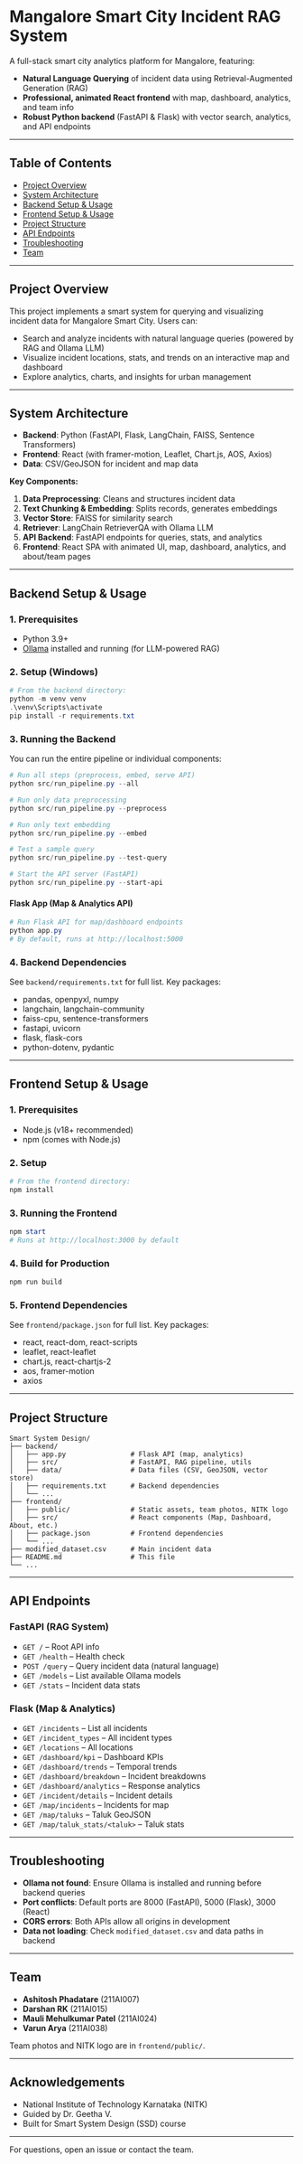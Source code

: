 # Mangalore Smart City Incident RAG System

A full-stack smart city analytics platform for Mangalore, featuring:
- **Natural Language Querying** of incident data using Retrieval-Augmented Generation (RAG)
- **Professional, animated React frontend** with map, dashboard, analytics, and team info
- **Robust Python backend** (FastAPI & Flask) with vector search, analytics, and API endpoints

---

## Table of Contents
- [Project Overview](#project-overview)
- [System Architecture](#system-architecture)
- [Backend Setup & Usage](#backend-setup--usage)
- [Frontend Setup & Usage](#frontend-setup--usage)
- [Project Structure](#project-structure)
- [API Endpoints](#api-endpoints)
- [Troubleshooting](#troubleshooting)
- [Team](#team)

---

## Project Overview
This project implements a smart system for querying and visualizing incident data for Mangalore Smart City. Users can:
- Search and analyze incidents with natural language queries (powered by RAG and Ollama LLM)
- Visualize incident locations, stats, and trends on an interactive map and dashboard
- Explore analytics, charts, and insights for urban management

---

## System Architecture
- **Backend**: Python (FastAPI, Flask, LangChain, FAISS, Sentence Transformers)
- **Frontend**: React (with framer-motion, Leaflet, Chart.js, AOS, Axios)
- **Data**: CSV/GeoJSON for incident and map data

**Key Components:**
1. **Data Preprocessing**: Cleans and structures incident data
2. **Text Chunking & Embedding**: Splits records, generates embeddings
3. **Vector Store**: FAISS for similarity search
4. **Retriever**: LangChain RetrieverQA with Ollama LLM
5. **API Backend**: FastAPI endpoints for queries, stats, and analytics
6. **Frontend**: React SPA with animated UI, map, dashboard, analytics, and about/team pages

---

## Backend Setup & Usage
### 1. Prerequisites
- Python 3.9+
- [Ollama](https://ollama.com/) installed and running (for LLM-powered RAG)

### 2. Setup (Windows)
```powershell
# From the backend directory:
python -m venv venv
.\venv\Scripts\activate
pip install -r requirements.txt
```

### 3. Running the Backend
You can run the entire pipeline or individual components:
```powershell
# Run all steps (preprocess, embed, serve API)
python src/run_pipeline.py --all

# Run only data preprocessing
python src/run_pipeline.py --preprocess

# Run only text embedding
python src/run_pipeline.py --embed

# Test a sample query
python src/run_pipeline.py --test-query

# Start the API server (FastAPI)
python src/run_pipeline.py --start-api
```

#### Flask App (Map & Analytics API)
```powershell
# Run Flask API for map/dashboard endpoints
python app.py
# By default, runs at http://localhost:5000
```

### 4. Backend Dependencies
See `backend/requirements.txt` for full list. Key packages:
- pandas, openpyxl, numpy
- langchain, langchain-community
- faiss-cpu, sentence-transformers
- fastapi, uvicorn
- flask, flask-cors
- python-dotenv, pydantic

---

## Frontend Setup & Usage
### 1. Prerequisites
- Node.js (v18+ recommended)
- npm (comes with Node.js)

### 2. Setup
```powershell
# From the frontend directory:
npm install
```

### 3. Running the Frontend
```powershell
npm start
# Runs at http://localhost:3000 by default
```

### 4. Build for Production
```powershell
npm run build
```

### 5. Frontend Dependencies
See `frontend/package.json` for full list. Key packages:
- react, react-dom, react-scripts
- leaflet, react-leaflet
- chart.js, react-chartjs-2
- aos, framer-motion
- axios

---

## Project Structure
```text
Smart System Design/
├── backend/
│   ├── app.py                # Flask API (map, analytics)
│   ├── src/                  # FastAPI, RAG pipeline, utils
│   ├── data/                 # Data files (CSV, GeoJSON, vector store)
│   ├── requirements.txt      # Backend dependencies
│   └── ...
├── frontend/
│   ├── public/               # Static assets, team photos, NITK logo
│   ├── src/                  # React components (Map, Dashboard, About, etc.)
│   ├── package.json          # Frontend dependencies
│   └── ...
├── modified_dataset.csv      # Main incident data
├── README.md                 # This file
└── ...
```

---

## API Endpoints
### FastAPI (RAG System)
- `GET /` – Root API info
- `GET /health` – Health check
- `POST /query` – Query incident data (natural language)
- `GET /models` – List available Ollama models
- `GET /stats` – Incident data stats

### Flask (Map & Analytics)
- `GET /incidents` – List all incidents
- `GET /incident_types` – All incident types
- `GET /locations` – All locations
- `GET /dashboard/kpi` – Dashboard KPIs
- `GET /dashboard/trends` – Temporal trends
- `GET /dashboard/breakdown` – Incident breakdowns
- `GET /dashboard/analytics` – Response analytics
- `GET /incident/details` – Incident details
- `GET /map/incidents` – Incidents for map
- `GET /map/taluks` – Taluk GeoJSON
- `GET /map/taluk_stats/<taluk>` – Taluk stats

---

## Troubleshooting
- **Ollama not found**: Ensure Ollama is installed and running before backend queries
- **Port conflicts**: Default ports are 8000 (FastAPI), 5000 (Flask), 3000 (React)
- **CORS errors**: Both APIs allow all origins in development
- **Data not loading**: Check `modified_dataset.csv` and data paths in backend

---

## Team
- **Ashitosh Phadatare** (211AI007)
- **Darshan RK** (211AI015)
- **Mauli Mehulkumar Patel** (211AI024)
- **Varun Arya** (211AI038)

Team photos and NITK logo are in `frontend/public/`.

---

## Acknowledgements
- National Institute of Technology Karnataka (NITK)
- Guided by Dr. Geetha V.
- Built for Smart System Design (SSD) course

---

For questions, open an issue or contact the team.